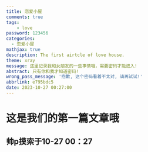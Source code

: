 ```yaml
---
title: 恋爱小屋
comments: true
tags: 
    - love
password: 123456
categories:
  - 恋爱小屋
mathjax: true
description: The first airtcle of love house.
theme: xray
message: 这里记录我和女朋友的一些事情哦，需要密码才能进入!
abstract: 只有你和我才知道密码!
wrong_pass_message: '抱歉, 这个密码看着不太对, 请再试试!'
abbrlink: e795bdc5
date: 2023-10-27 00:27:00
---
```

# 这是我们的第一篇文章哦
## 帅p摸索于10-27 00：27


